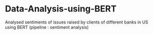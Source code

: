 # Data-Analysis-using-BERT
Analysed sentiments of issues raised by clients of different banks in US using BERT (pipeline : sentiment analysis) 
